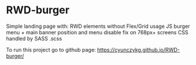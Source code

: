 # RWD-burger
Simple landing page with:
RWD elements without Flex/Grid usage
JS burger menu + main banner position and menu disable fix on 768px+ screens 
CSS handled by SASS .scss

To run this project go to github page:
https://cyunczykg.github.io/RWD-burger/
